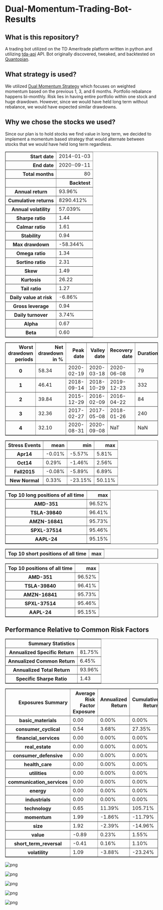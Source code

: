 # Dual-Momentum-Trading-Bot-Results

## What is this repository?
A trading bot utilized on the TD Ameritrade platform written in python and utilizing [tda-api](https://tda-api.readthedocs.io/en/latest/index.html) API. Bot originally discovered, tweaked, and backtested on [Quantopian](https://www.quantopian.com/home). 

## What strategy is used?
We utilized [Dual Momentum Strategy](https://engineeredportfolio.com/2018/05/02/accelerating-dual-momentum-investing/) which focuses on weighted momentum based on the previous 1, 3, and 6 months. Portfolio rebalance happens bi-monthly. Risk lies in having entire portfolio within one stock and huge drawdown. However, since we would have held long term without rebalance, we would have expected similar drawdowns. 

## Why we chose the stocks we used?
Since our plan is to hold stocks we find value in long term, we decided to implement a momentum based strategy that would alternate between stocks that we would have held long term regardless. 


<table border="1" class="dataframe">
  <thead>
    <tr style="text-align: right;"><th>Start date</th><td colspan=2>2014-01-03</td></tr>
    <tr style="text-align: right;"><th>End date</th><td colspan=2>2020-09-11</td></tr>
    <tr style="text-align: right;"><th>Total months</th><td colspan=2>80</td></tr>
    <tr style="text-align: right;">
      <th></th>
      <th>Backtest</th>
    </tr>
  </thead>
  <tbody>
    <tr>
      <th>Annual return</th>
      <td>93.96%</td>
    </tr>
    <tr>
      <th>Cumulative returns</th>
      <td>8290.412%</td>
    </tr>
    <tr>
      <th>Annual volatility</th>
      <td>57.039%</td>
    </tr>
    <tr>
      <th>Sharpe ratio</th>
      <td>1.44</td>
    </tr>
    <tr>
      <th>Calmar ratio</th>
      <td>1.61</td>
    </tr>
    <tr>
      <th>Stability</th>
      <td>0.94</td>
    </tr>
    <tr>
      <th>Max drawdown</th>
      <td>-58.344%</td>
    </tr>
    <tr>
      <th>Omega ratio</th>
      <td>1.34</td>
    </tr>
    <tr>
      <th>Sortino ratio</th>
      <td>2.31</td>
    </tr>
    <tr>
      <th>Skew</th>
      <td>1.49</td>
    </tr>
    <tr>
      <th>Kurtosis</th>
      <td>26.22</td>
    </tr>
    <tr>
      <th>Tail ratio</th>
      <td>1.27</td>
    </tr>
    <tr>
      <th>Daily value at risk</th>
      <td>-6.86%</td>
    </tr>
    <tr>
      <th>Gross leverage</th>
      <td>0.94</td>
    </tr>
    <tr>
      <th>Daily turnover</th>
      <td>3.74%</td>
    </tr>
    <tr>
      <th>Alpha</th>
      <td>0.67</td>
    </tr>
    <tr>
      <th>Beta</th>
      <td>0.60</td>
    </tr>
  </tbody>
</table>



<table border="1" class="dataframe">
  <thead>
    <tr style="text-align: right;">
      <th>Worst drawdown periods</th>
      <th>Net drawdown in %</th>
      <th>Peak date</th>
      <th>Valley date</th>
      <th>Recovery date</th>
      <th>Duration</th>
    </tr>
  </thead>
  <tbody>
    <tr>
      <th>0</th>
      <td>58.34</td>
      <td>2020-02-19</td>
      <td>2020-03-18</td>
      <td>2020-06-08</td>
      <td>79</td>
    </tr>
    <tr>
      <th>1</th>
      <td>46.41</td>
      <td>2018-09-14</td>
      <td>2018-10-29</td>
      <td>2019-12-23</td>
      <td>332</td>
    </tr>
    <tr>
      <th>2</th>
      <td>39.84</td>
      <td>2015-12-29</td>
      <td>2016-02-09</td>
      <td>2016-04-22</td>
      <td>84</td>
    </tr>
    <tr>
      <th>3</th>
      <td>32.36</td>
      <td>2017-02-27</td>
      <td>2017-05-08</td>
      <td>2018-01-26</td>
      <td>240</td>
    </tr>
    <tr>
      <th>4</th>
      <td>32.10</td>
      <td>2020-08-31</td>
      <td>2020-09-08</td>
      <td>NaT</td>
      <td>NaN</td>
    </tr>
  </tbody>
</table>



<table border="1" class="dataframe">
  <thead>
    <tr style="text-align: right;">
      <th>Stress Events</th>
      <th>mean</th>
      <th>min</th>
      <th>max</th>
    </tr>
  </thead>
  <tbody>
    <tr>
      <th>Apr14</th>
      <td>-0.01%</td>
      <td>-5.57%</td>
      <td>5.81%</td>
    </tr>
    <tr>
      <th>Oct14</th>
      <td>0.29%</td>
      <td>-1.46%</td>
      <td>2.56%</td>
    </tr>
    <tr>
      <th>Fall2015</th>
      <td>-0.08%</td>
      <td>-5.89%</td>
      <td>6.89%</td>
    </tr>
    <tr>
      <th>New Normal</th>
      <td>0.33%</td>
      <td>-23.15%</td>
      <td>50.11%</td>
    </tr>
  </tbody>
</table>



<table border="1" class="dataframe">
  <thead>
    <tr style="text-align: right;">
      <th>Top 10 long positions of all time</th>
      <th>max</th>
    </tr>
  </thead>
  <tbody>
    <tr>
      <th>AMD-351</th>
      <td>96.52%</td>
    </tr>
    <tr>
      <th>TSLA-39840</th>
      <td>96.41%</td>
    </tr>
    <tr>
      <th>AMZN-16841</th>
      <td>95.73%</td>
    </tr>
    <tr>
      <th>SPXL-37514</th>
      <td>95.46%</td>
    </tr>
    <tr>
      <th>AAPL-24</th>
      <td>95.15%</td>
    </tr>
  </tbody>
</table>



<table border="1" class="dataframe">
  <thead>
    <tr style="text-align: right;">
      <th>Top 10 short positions of all time</th>
      <th>max</th>
    </tr>
  </thead>
  <tbody>
  </tbody>
</table>



<table border="1" class="dataframe">
  <thead>
    <tr style="text-align: right;">
      <th>Top 10 positions of all time</th>
      <th>max</th>
    </tr>
  </thead>
  <tbody>
    <tr>
      <th>AMD-351</th>
      <td>96.52%</td>
    </tr>
    <tr>
      <th>TSLA-39840</th>
      <td>96.41%</td>
    </tr>
    <tr>
      <th>AMZN-16841</th>
      <td>95.73%</td>
    </tr>
    <tr>
      <th>SPXL-37514</th>
      <td>95.46%</td>
    </tr>
    <tr>
      <th>AAPL-24</th>
      <td>95.15%</td>
    </tr>
  </tbody>
</table>



## Performance Relative to Common Risk Factors



<table border="1" class="dataframe">
  <thead>
    <tr style="text-align: right;">
      <th>Summary Statistics</th>
      <th></th>
    </tr>
  </thead>
  <tbody>
    <tr>
      <th>Annualized Specific Return</th>
      <td>81.75%</td>
    </tr>
    <tr>
      <th>Annualized Common Return</th>
      <td>6.45%</td>
    </tr>
    <tr>
      <th>Annualized Total Return</th>
      <td>93.96%</td>
    </tr>
    <tr>
      <th>Specific Sharpe Ratio</th>
      <td>1.43</td>
    </tr>
  </tbody>
</table>



<table border="1" class="dataframe">
  <thead>
    <tr style="text-align: right;">
      <th>Exposures Summary</th>
      <th>Average Risk Factor Exposure</th>
      <th>Annualized Return</th>
      <th>Cumulative Return</th>
    </tr>
  </thead>
  <tbody>
    <tr>
      <th>basic_materials</th>
      <td>0.00</td>
      <td>0.00%</td>
      <td>0.00%</td>
    </tr>
    <tr>
      <th>consumer_cyclical</th>
      <td>0.54</td>
      <td>3.68%</td>
      <td>27.35%</td>
    </tr>
    <tr>
      <th>financial_services</th>
      <td>0.00</td>
      <td>0.00%</td>
      <td>0.00%</td>
    </tr>
    <tr>
      <th>real_estate</th>
      <td>0.00</td>
      <td>0.00%</td>
      <td>0.00%</td>
    </tr>
    <tr>
      <th>consumer_defensive</th>
      <td>0.00</td>
      <td>0.00%</td>
      <td>0.00%</td>
    </tr>
    <tr>
      <th>health_care</th>
      <td>0.00</td>
      <td>0.00%</td>
      <td>0.00%</td>
    </tr>
    <tr>
      <th>utilities</th>
      <td>0.00</td>
      <td>0.00%</td>
      <td>0.00%</td>
    </tr>
    <tr>
      <th>communication_services</th>
      <td>0.00</td>
      <td>0.00%</td>
      <td>0.00%</td>
    </tr>
    <tr>
      <th>energy</th>
      <td>0.00</td>
      <td>0.00%</td>
      <td>0.00%</td>
    </tr>
    <tr>
      <th>industrials</th>
      <td>0.00</td>
      <td>0.00%</td>
      <td>0.00%</td>
    </tr>
    <tr>
      <th>technology</th>
      <td>0.65</td>
      <td>11.39%</td>
      <td>105.71%</td>
    </tr>
    <tr>
      <th>momentum</th>
      <td>1.99</td>
      <td>-1.86%</td>
      <td>-11.79%</td>
    </tr>
    <tr>
      <th>size</th>
      <td>1.92</td>
      <td>-2.39%</td>
      <td>-14.96%</td>
    </tr>
    <tr>
      <th>value</th>
      <td>-0.89</td>
      <td>0.23%</td>
      <td>1.55%</td>
    </tr>
    <tr>
      <th>short_term_reversal</th>
      <td>-0.41</td>
      <td>0.16%</td>
      <td>1.10%</td>
    </tr>
    <tr>
      <th>volatility</th>
      <td>1.09</td>
      <td>-3.88%</td>
      <td>-23.24%</td>
    </tr>
  </tbody>
</table>



![png](images/output_1_10.png)



![png](images/output_1_11.png)



![png](images/output_1_12.png)



![png](images/output_1_13.png)



![png](images/output_1_14.png)



```python

```
